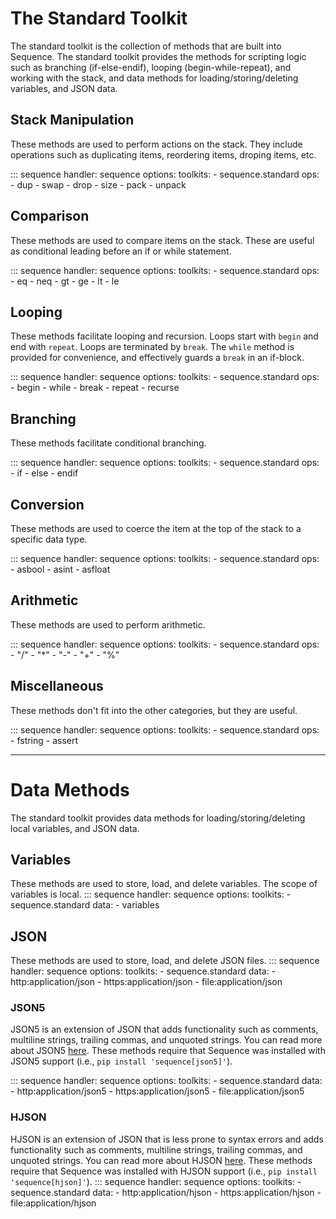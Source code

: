 # The Standard Toolkit

The standard toolkit is the collection of methods that are built into Sequence. The standard toolkit provides
the methods for scripting logic such as branching (if-else-endif), looping (begin-while-repeat), and working
with the stack, and data methods for loading/storing/deleting variables, and JSON data.

## Stack Manipulation
These methods are used to perform actions on the stack. They include operations such as duplicating items, reordering items, droping items, etc.

::: sequence
    handler: sequence
    options:
        toolkits:
          - sequence.standard
        ops:
          - dup
          - swap
          - drop
          - size
          - pack
          - unpack


## Comparison
These methods are used to compare items on the stack. These are useful as conditional leading before an if or while
statement.

::: sequence
    handler: sequence
    options:
        toolkits:
          - sequence.standard
        ops:
          - eq
          - neq
          - gt
          - ge
          - lt
          - le


## Looping
These methods facilitate looping and recursion. Loops start with `begin` and end with `repeat`. Loops are terminated by `break`. 
The `while` method is provided for convenience, and effectively guards a `break` in an if-block.

::: sequence
    handler: sequence
    options:
        toolkits:
          - sequence.standard
        ops:
          - begin
          - while
          - break
          - repeat
          - recurse


## Branching
These methods facilitate conditional branching.

::: sequence
    handler: sequence
    options:
        toolkits:
          - sequence.standard
        ops:
          - if
          - else
          - endif


## Conversion
These methods are used to coerce the item at the top of the stack to a specific data type.

::: sequence
    handler: sequence
    options:
        toolkits:
          - sequence.standard
        ops:
          - asbool
          - asint
          - asfloat


## Arithmetic
These methods are used to perform arithmetic.

::: sequence
    handler: sequence
    options:
        toolkits:
          - sequence.standard
        ops:
          - "/"
          - "*"
          - "-"
          - "+"
          - "%"


## Miscellaneous
These methods don't fit into the other categories, but they are useful.

::: sequence
    handler: sequence
    options:
        toolkits:
          - sequence.standard
        ops:
          - fstring
          - assert

<hr>

# Data Methods

The standard toolkit provides data methods for loading/storing/deleting local variables, and JSON data.


## Variables
These methods are used to store, load, and delete variables. The scope of variables is local.
::: sequence
    handler: sequence
    options:
        toolkits:
          - sequence.standard
        data:
          - variables


## JSON
These methods are used to store, load, and delete JSON files.
::: sequence
    handler: sequence
    options:
        toolkits:
          - sequence.standard
        data:
          - http:application/json
          - https:application/json
          - file:application/json


### JSON5
JSON5 is an extension of JSON that adds functionality such as comments, multiline strings, trailing commas, and unquoted strings. You can read more about JSON5 [here](https://json5.org/). These methods require that Sequence was installed with
JSON5 support (i.e., `pip install 'sequence[json5]'`).

::: sequence
    handler: sequence
    options:
        toolkits:
          - sequence.standard
        data:
          - http:application/json5
          - https:application/json5
          - file:application/json5

### HJSON
HJSON is an extension of JSON that is less prone to syntax errors and adds functionality such as comments, multiline strings, trailing commas, and unquoted strings. You can read more about HJSON [here](https://hjson.github.io/).
These methods require that Sequence was installed with HJSON support (i.e., `pip install 'sequence[hjson]'`).
::: sequence
    handler: sequence
    options:
        toolkits:
          - sequence.standard
        data:
          - http:application/hjson
          - https:application/hjson
          - file:application/hjson
